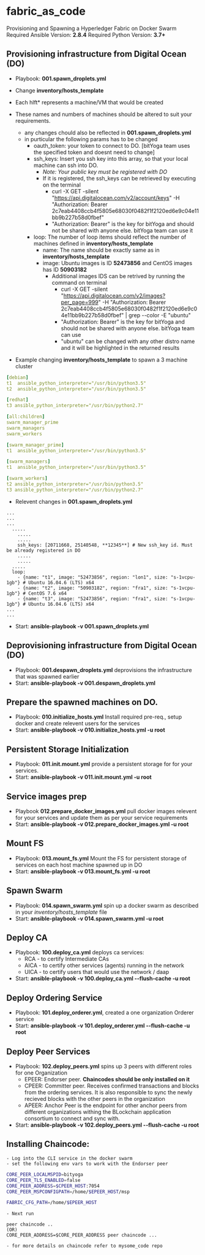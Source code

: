 # fabric_as_code
Provisioning and Spawning a Hyperledger Fabric on Docker Swarm
Required Ansible Version: **2.8.4**
Required Python Version: **3.7+**

## Provisioning infrastructure from Digital Ocean (DO)
- Playbook: **001.spawn_droplets.yml**
- Change **inventory/hosts_template**
- Each hlft* represents a machine/VM that would be created

- These names and numbers of machines should be altered to suit your requirements.
  - any changes  chould also be reflected in **001.spawn_droplets.yml**
  - in purticular the following params has to be changed
    - oauth_token: your token to connect to DO. [bitYoga team uses the specified token and doesnt need to change] 
    - ssh_keys: Insert you ssh key into this array, so that your local machine can ssh into DO. 
      - *Note: Your public key must be registered with DO*
      - If it is registered, the ssh_keys can be retrieved by executing on the terminal
        - curl -X GET -silent "https://api.digitalocean.com/v2/account/keys" -H "Authorization: Bearer 2c7eab4408ccb4f5805e68030f0482f1f2120ed6e9c04e11bb9b227b58d0fbef" 
        - "Authorization: Bearer" is the key for bitYoga and should not be shared with anyone else. bitYoga team can use it
    - loop: The number of loop items should reflect the number of machines defined in **inventory/hosts_template**
      - name: The name should be exactly same as in **inventory/hosts_template**
      - image: Ubuntu images is ID **52473856** and CentOS images has ID **50903182**
        - Additional images IDS can be retrived by running the command on terminal
          - curl -X GET -silent "https://api.digitalocean.com/v2/images?per_page=999" -H "Authorization: Bearer 2c7eab4408ccb4f5805e68030f0482f1f2120ed6e9c04e11bb9b227b58d0fbef" | grep --color -E "ubuntu"
          - "Authorization: Bearer" is the key for bitYoga and should not be shared with anyone else. bitYoga team can use 
          - "ubuntu" can be changed with any other distro name and it will be highlighted in the returned results
- Example changing **inventory/hosts_template** to spawn a 3 machine cluster
```yaml
[debian]
t1  ansible_python_interpreter="/usr/bin/python3.5"
t2  ansible_python_interpreter="/usr/bin/python3.5"

[redhat]
t3 ansible_python_interpreter="/usr/bin/python2.7"

[all:children]
swarm_manager_prime
swarm_managers
swarm_workers

[swarm_manager_prime]
t1  ansible_python_interpreter="/usr/bin/python3.5"

[swarm_managers]
t1  ansible_python_interpreter="/usr/bin/python3.5"

[swarm_workers]
t2 ansible_python_interpreter="/usr/bin/python3.5"
t3 ansible_python_interpreter="/usr/bin/python2.7"
```
- Relevent changes in **001.spawn_droplets.yml** 
```ansible
...
...
...
  .....
    .....
    .....
    ssh_keys: [20711668, 25140548, **12345**] # New ssh_key id. Must be already registered in DO    
    .....
    .....
  .....
  loop:
    - {name: "t1", image: "52473856", region: "lon1", size: "s-1vcpu-1gb"} # Ubuntu 16.04.6 (LTS) x64
    - {name: "t2", image: "50903182", region: "fra1", size: "s-1vcpu-1gb"} # CentOS 7.6 x64
    - {name: "t3", image: "52473856", region: "fra1", size: "s-1vcpu-1gb"} # Ubuntu 16.04.6 (LTS) x64
...
...
```
- Start: **ansible-playbook -v 001.spawn_droplets.yml**

## Deprovisioning infrastructure from Digital Ocean (DO)
 - Playbook: **001.despawn_droplets.yml** deprovisions the infrastructure that was spawned earlier
 - Start: **ansible-playbook -v 001.despawn_droplets.yml**

## Prepare the spawned machines on DO.
- Playbook: **010.initialize_hosts.yml** Install required pre-req., setup docker and create relevent users for the services
- Start: **ansible-playbook -v 010.initialize_hosts.yml -u root**

## Persistent Storage Initialization
- Playbook: **011.init.mount.yml** provide a persistent storage for for your services.
- Start: **ansible-playbook -v 011.init.mount.yml -u root**

## Service images prep
- Playbook **012.prepare_docker_images.yml** pull docker images relevent for your services and update them as per your service requirements
- Start: **ansible-playbook -v 012.prepare_docker_images.yml -u root**

## Mount FS
- Playbook: **013.mount_fs.yml** Mount the FS for persistent storage of services on each host machine spawned up in DO
- Start: **ansible-playbook -v 013.mount_fs.yml -u root**

## Spawn Swarm
- Playbook: **014.spawn_swarm.yml** spin up a docker swarm as described in your *inventory/hosts_template* file
- Start: **ansible-playbook -v 014.spawn_swarm.yml -u root**

## Deploy CA
- Playbook: **100.deploy_ca.yml** deploys ca services: 
  - RCA - to certify Intermediate CAs
  - AICA - to certify other services (agents) running in the network
  - UICA - to certify users that would use the network / daap
- Start: **ansible-playbook -v 100.deploy_ca.yml --flush-cache -u root**

## Deploy Ordering Service
- Playbook: **101.deploy_orderer.yml**, created a one organization Orderer service
- Start: **ansible-playbook -v 101.deploy_orderer.yml --flush-cache -u root**

## Deploy Peer Services
- Playbook: **102.deploy_peers.yml** spins up 3 peers with different roles for one Organization
  - EPEER: Endorser peer. **Chaincodes should be only installed on it**
  - CPEER: Committer peer. Receives confirmed transactions and blocks from the ordering services. It is also responsible to sync the newly recieved blocks with the other peers in the organization
  - APEER: Anchor Peer is the endpoint for other anchor peers from different organizations withing the BLockchain application consortium to connect and sync with.
- Start: **ansible-playbook -v 102.deploy_peers.yml --flush-cache -u root**

## Installing Chaincode:
    - Log into the CLI service in the docker swarm
    - set the following env vars to work with the Endorser peer
```bash
CORE_PEER_LOCALMSPID=bityoga
CORE_PEER_TLS_ENABLED=false
CORE_PEER_ADDRESS=$CPEER_HOST:7054
CORE_PEER_MSPCONFIGPATH=/home/$EPEER_HOST/msp

FABRIC_CFG_PATH=/home/$EPEER_HOST
```
    - Next run
```
peer chaincode ..
(OR)
CORE_PEER_ADDRESS=$CORE_PEER_ADDRESS peer chaincode ...
```
    - for more details on chaincode refer to mysome_code repo